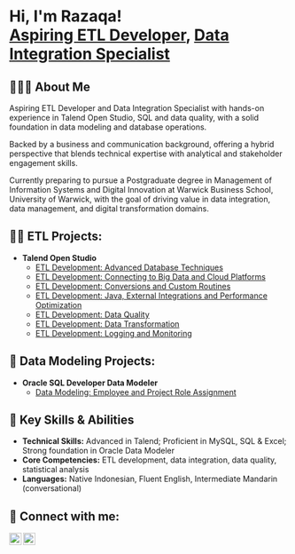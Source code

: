 <h1>Hi, I'm Razaqa! <br/><a href="https://github.com/razaqasubagyo">Aspiring ETL Developer</a>, <a href="https://www.linkedin.com/in/razaqasubagyo">Data Integration Specialist</a></h1>

<h2>🙋🏻‍♂️ About Me</h2>
<p>Aspiring ETL Developer and Data Integration Specialist with hands-on experience in Talend Open Studio, SQL and data quality, with a solid foundation in data modeling and database operations.</p>

<p>Backed by a business and communication background, offering a hybrid perspective that blends technical expertise with analytical and stakeholder engagement skills.</p>

<p>Currently preparing to pursue a Postgraduate degree in Management of Information Systems and Digital Innovation at Warwick Business School, University of Warwick, with the goal of driving value in data integration, data management, and digital transformation domains.</p>

<h2>👨‍💻 ETL Projects:</h2>

- <b>Talend Open Studio</b>
  - [ETL Development: Advanced Database Techniques](https://github.com/razaqasubagyo/ETLDevelopmentAdvancedDatabaseTechniques)
  - [ETL Development: Connecting to Big Data and Cloud Platforms](https://github.com/razaqasubagyo/ETLDevelopmentConnectingToBigDataAndCloudPlatforms)
  - [ETL Development: Conversions and Custom Routines](https://github.com/razaqasubagyo/ETLDevelopmentConversionsAndCustomRoutines)
  - [ETL Development: Java, External Integrations and Performance Optimization](https://github.com/razaqasubagyo/ETLDevelopmentJavaExternalIntegrationsAndPerformanceOptimization)
  - [ETL Development: Data Quality](https://github.com/razaqasubagyo/ETLDevelopmentDataQuality)
  - [ETL Development: Data Transformation](https://github.com/razaqasubagyo/ETLDevelopmentDataTransformation)
  - [ETL Development: Logging and Monitoring](https://github.com/razaqasubagyo/ETLDevelopmentLoggingAndMonitoring)

 <h2>🧩 Data Modeling Projects:</h2>

- <b>Oracle SQL Developer Data Modeler</b>
  - [Data Modeling: Employee and Project Role Assignment](https://github.com/razaqasubagyo/EmployeeRoleAndProjectAssignment)

<h2>🔑 Key Skills & Abilities</h2>
<ul>
  <li><strong>Technical Skills:</strong> Advanced in Talend; Proficient in MySQL, SQL & Excel; Strong foundation in Oracle Data Modeler</li>
  <li><strong>Core Competencies:</strong> ETL development, data integration, data quality, statistical analysis</li>
  <li><strong>Languages:</strong> Native Indonesian, Fluent English, Intermediate Mandarin (conversational)</li>
</ul>

<h2> 🤳 Connect with me:</h2>

[<img align="left" alt="JoshMadakor | LinkedIn" width="22px" src="https://cdn.jsdelivr.net/npm/simple-icons@v3/icons/linkedin.svg" />][linkedin]
[<img align="left" alt="JoshMadakor | Instagram" width="22px" src="https://cdn.jsdelivr.net/npm/simple-icons@v3/icons/instagram.svg" />][instagram]

[instagram]: https://www.instagram.com/razaqasubagyo_/
[linkedin]: https://linkedin.com/in/razaqasubagyo

<!--
**joshmadakor1/joshmadakor1** is a ✨ _special_ ✨ repository because its `README.md` (this file) appears on your GitHub profile.

Here are some ideas to get you started:

- 🔭 I’m currently working on ...
- 🌱 I’m currently learning ...
- 👯 I’m looking to collaborate on ...
- 🤔 I’m looking for help with ...
- 💬 Ask me about ...
- 📫 How to reach me: ...
- 😄 Pronouns: ...
- ⚡ Fun fact: ...
-->
